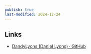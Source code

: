 ```yaml
---
publish: true
last-modified: 2024-12-24
---
```


## Links
- [DandyLyons (Daniel Lyons) · GitHub](https://github.com/DandyLyons)  